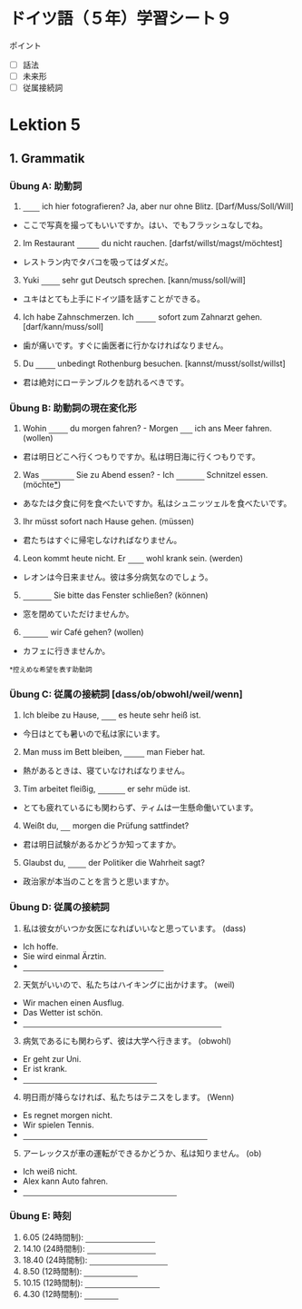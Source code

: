 <style>
em {color: transparent; border-bottom: solid 1px #333}
em:hover {color:inherit}
ref {font-size:smaller}
ref:before {content: "*"}
</style>

# ドイツ語（５年）学習シート９
ポイント
+ [ ] 話法
+ [ ] 未来形
+ [ ] 従属接続詞

# Lektion 5
## 1. Grammatik
### Übung A: 助動詞
1. _Darf_ ich hier fotografieren? Ja, aber nur ohne Blitz. [Darf/Muss/Soll/Will]
  * ここで写真を撮ってもいいですか。はい、でもフラッシュなしでね。
2. Im Restaurant _darfst_ du nicht rauchen. [darfst/willst/magst/möchtest]
  * レストラン内でタバコを吸ってはダメだ。
3. Yuki _kann_ sehr gut Deutsch sprechen. [kann/muss/soll/will]
  * ユキはとても上手にドイツ語を話すことができる。
4. Ich habe Zahnschmerzen. Ich _muss_ sofort zum Zahnarzt gehen. [darf/kann/muss/soll]
  * 歯が痛いです。すぐに歯医者に行かなければなりません。
5. Du _sollst_ unbedingt Rothenburg besuchen. [kannst/musst/sollst/willst]
  * 君は絶対にローテンブルクを訪れるべきです。

### Übung B: 助動詞の現在変化形
1. Wohin _willst_ du morgen fahren? - Morgen _will_ ich ans Meer fahren. (wollen)
  * 君は明日どこへ行くつもりですか。私は明日海に行くつもりです。
2. Was _möchten_ Sie zu Abend essen? - Ich _möchte_ Schnitzel essen. (möchte[*](#ref-möchte))
  * あなたは夕食に何を食べたいですか。私はシュニッツェルを食べたいです。
3. Ihr müsst sofort nach Hause gehen. (müssen)
  * 君たちはすぐに帰宅しなければなりません。
4. Leon kommt heute nicht. Er _wird_ wohl krank sein. (werden)
  * レオンは今日来ません。彼は多分病気なのでしょう。
5. _Können_ Sie bitte das Fenster schließen? (können)
  * 窓を閉めていただけませんか。
6. _Wollen_ wir  Café gehen? (wollen)
  * カフェに行きませんか。

<ref id="ref-möchte">控えめな希望を表す助動詞</ref>

### Übung C: 従属の接続詞 [dass/ob/obwohl/weil/wenn]
1. Ich bleibe zu Hause, _weil_ es heute sehr heiß ist.
  * 今日はとても暑いので私は家にいます。
2. Man muss im Bett bleiben, _wenn_ man Fieber hat.
  * 熱があるときは、寝ていなければなりません。
3. Tim arbeitet fleißig, _obwohl_ er sehr müde ist.
  * とても疲れているにも関わらず、ティムは一生懸命働いています。
4. Weißt du, _ob_ morgen die Prüfung sattfindet?
  * 君は明日試験があるかどうか知ってますか。
5. Glaubst du, _dass_ der Politiker die Wahrheit sagt?
  * 政治家が本当のことを言うと思いますか。

### Übung D: 従属の接続詞
1. 私は彼女がいつか女医になればいいなと思っています。 (dass)
  * Ich hoffe.
  * Sie wird einmal Ärztin.
  * _Ich hoffe, dass sie einmal Ärztin wird._
2. 天気がいいので、私たちはハイキングに出かけます。 (weil)
  * Wir machen einen Ausflug.
  * Das Wetter ist schön.
  * _Wir machen einen Ausflug, weil das wetter schön ist._
3. 病気であるにも関わらず、彼は大学へ行きます。 (obwohl)
  * Er geht zur Uni.
  * Er ist krank.
  * _Er geht zur Uni, obwohl er krank ist._
4. 明日雨が降らなければ、私たちはテニスをします。 (Wenn)
  * Es regnet morgen nicht.
  * Wir spielen Tennis.
  * _Wenn es morgen nicht regnet, spielen wir Tennis._
5. アーレックスが車の運転ができるかどうか、私は知りません。 (ob)
  * Ich weiß nicht.
  * Alex kann Auto fahren.
  * _Ich weiß nicht, ob Alex Auto fahren kann._

### Übung E: 時刻
1. 6.05 (24時間制): _sechzehn Uhr fünf_
2. 14.10 (24時間制): _vierzehn Uhr zehn_
3. 18.40 (24時間制): _achtzehn Uhr vierzig_
4. 8.50 (12時間制): _zehn vor neun_
5. 10.15 (12時間制): _fünfzehn nach zehn_
6. 4.30 (12時間制): _halb fünf_

